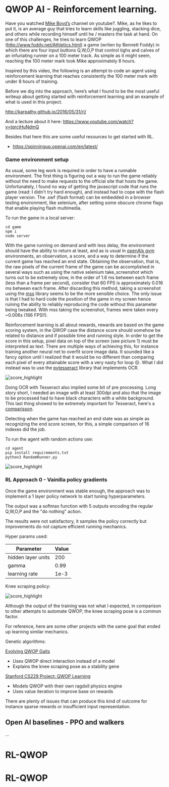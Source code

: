 # QWOP AI - Reinforcement learning.

Have you watched [Mike Boyd’s](https://www.youtube.com/user/microboyd) channel on youtube?. Mike, as he likes to put it, is an average guy that tries 
to learn skills like juggling, stacking dice, and others while recording himself until he /
masters the task at hand. On one of this challenges, he tries to learn QWOP (http://www.foddy.net/Athletics.html) 
a game (writen by Bennett Foddy) in which there are four input buttons Q,W,O,P that control tighs and calves of an infuriating
runner on a 100 meter track. As simple as it might seem, reaching the 100 meter mark took Mike approximately 8 hours.

Inspired by this video, the following is an attempt to code an agent using reinforcement learning that reaches consistently the 100 meter mark with under 8 hours of training.

Before we dig into the approach, here’s what I found to be the most useful writeup about getting started with reinforcement learning and an example of what is used in this project.

http://karpathy.github.io/2016/05/31/rl/

And a lecture about it here: https://www.youtube.com/watch?v=tqrcjHuNdmQ

Besides that here this are some useful resources to get started with RL.

- https://spinningup.openai.com/en/latest/
 

### Game environment setup

As usual, some leg work is required in order to have a runnable environment. The first thing is figuring out a way to run the game reliably
without the need to make requests to the official site that hosts the game. Unfortunately, I found no way of getting the javascript code 
that runs the game (read: I didn't try hard enough), and instead had to cope with the flash player version.
The .swf (flash format) can be embedded in a browser testing environment, like selenium, after setting some obscure chrome flags that enable playing flash multimedia.

To run the game in a local server:

```
cd game
npm i
node server
```

With the game running on demand and with less delay, the environment should have the ability to return at least,
and as is usual in [openAIs gym](https://gym.openai.com/) environments, an observation, a score, and a way to determine if the current game 
has reached an end state. Obtaining the observation, that is, the raw pixels of the current frame of the game can be accomplished in several
ways such as using the native selenium take_screenshot which turns out to be extremely slow, in the order of 1.6 ms between each frame 
(less than a frame per second), consider that 60 FPS is approximately 0.016 ms between each frame. 
After discarding this method, taking a screenshot using the [mss](https://pypi.org/project/mss/) library seems to be the more sensible choice.
The only issue is that I had to hard code the position of the game in my screen hence ruining the ability to reliably reproducing the code 
without this parameter being tweaked. With mss taking the screenshot, frames were taken every ~0.006s (166 FPS!!).

Reinforcement learning is all about rewards, rewards are based on the game scoring system, in the QWOP case the distance score should somehow be related to distance and if possible time and running style.
In order to get the score in this setup, pixel data on top of the screen (see picture 1) must be interpreted as text. There are multiple ways of achieving this, for instance training another neural net
to overfit score image data. It sounded like a fancy option until I realized that it would be no different than comparing each pixel of every attainable score with a very nasty for loop 😒.
What I did instead was to use the [pytesseract](https://pypi.org/project/pytesseract/) library that implements OCR.


![score_highlight](https://raw.githubusercontent.com/juanto121/qwop-ai/master/agent/assets/highlighted_score.png)

Doing OCR with Tesseract also implied some bit of pre processing. Long story short, I needed an image with at least 300dpi and also that the image to be
processed had to have black characters with a white background. This last thing showed to be extremely important for Tesseract, here's a [comparisson](https://youtu.be/wfzLy0zuoJQ).

Detecting when the game has reached an end state was as simple as recognizing the end score screen, for this, a simple comparison of 16 indexes did the job.

To run the agent with random actions use:

```
cd agent
pip install requirements.txt
python3 RandomRunner.py
```

![score_highlight](https://raw.githubusercontent.com/juanto121/qwop-ai/master/agent/assets/random_runner.gif)

### RL Approach 0 - Vainilla policy gradients

Once the game environment was stable enough, the approach was to implement a 1 layer policy network to start tuning hyperparameters.

The output was a softmax function with 5 outputs encoding the regular Q,W,O,P and the "do nothing" action.

The results were not satisfactory, it samples the policy correctly but improvements do not capture efficient running mechanics.


Hyper params used:

|       Parameter | Value|
|--------------------|-------|
| hidden layer units | 200   |
| gamma              |  0.99 |
|learning rate| 1e-3|


Knee scraping policy:

![score_highlight](https://raw.githubusercontent.com/juanto121/qwop-ai/master/agent/assets/pg_runner.gif)

Although the output of the training was not what I expected, in comparison to other attempts to automate QWOP, the knee scraping pose is a common factor.

For reference, here are some other projects with the same goal that ended up learning similar mechanics.

Genetic algorithms:

[Evolving QWOP Gaits](https://ai.google/research/pubs/pub42902) 
- Uses QWOP direct interaction instead of a model
- Explains the knee scraping pose as a stability gene

[Stanford CS229 Project: QWOP Learning](http://cs229.stanford.edu/proj2012/BrodmanVoldstad-QWOPLearning.pdf)
- Models QWOP with their own ragdoll physics engine
- Uses value iteration to improve base on rewards
   
There are plenty of issues that can produce this kind of outcome for instance sparse rewards or insufficient input representation.

## Open AI baselines - PPO and walkers
...
# RL-QWOP
# RL-QWOP
